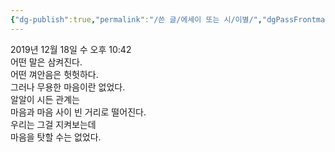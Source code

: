 ```yaml
---
{"dg-publish":true,"permalink":"/쓴 글/에세이 또는 시/이별/","dgPassFrontmatter":true,"noteIcon":""}
---
```


2019년 12월 18일 수 오후 10:42
<br/>
어떤 말은 삼켜진다.<br/>
어떤 껴안음은 헛헛하다.<br/>
그러나 무용한 마음이란 없었다.<br/>
알알이 시든 관계는<br/>
마음과 마음 사이 빈 거리로 떨어진다.<br/>
우리는 그걸 지켜보는데<br/>
마음을 탓할 수는 없었다.<br/>
